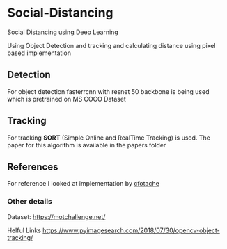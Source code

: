 # Social-Distancing
Social Distancing using Deep Learning

Using Object Detection and tracking and calculating distance using pixel based implementation

## Detection
For object detection fasterrcnn with resnet 50 backbone is being used which is pretrained on 
MS COCO Dataset

## Tracking
For tracking <b>SORT</b> (Simple Online and RealTime Tracking) is used. The paper for this algorithm is available in the papers folder

## References
For reference I looked at implementation by <a href="https://github.com/cfotache/pytorch_objectdetecttrack">cfotache</a>

### Other details

Dataset: 
  https://motchallenge.net/
  
Helful Links
  https://www.pyimagesearch.com/2018/07/30/opencv-object-tracking/

 
